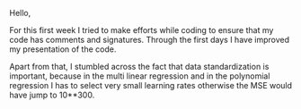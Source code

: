 Hello,

For this first week I tried to make efforts while coding to ensure that my code has comments and signatures.
Through the first days I have improved my presentation of the code.

Apart from that, I stumbled across the fact that data standardization is important, because in the multi linear regression and in the polynomial regression I has to select very small learning rates otherwise the MSE would have jump to 10**300.
